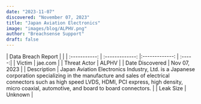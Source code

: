 ```yaml
---
date: "2023-11-07"
discovered: "November 07, 2023"
title: "Japan Aviation Electronics"
image: "images/blog/ALPHV.png"
author: "Breachsense Support"
draft: false
---
```


| Data Breach Report           |              | 
| :-----------: | :-------------:     |:-------------:    | :-----:|
| Victim      | jae.com      | 
| Threat Actor      | ALPHV      | 
| Date Discovered      | Nov 07, 2023      | 
| Description      | Japan Aviation Electronics Industry, Ltd. is a Japanese corporation specializing in the manufacture and sales of electrical connectors such as high speed LVDS, HDMI, PCI express, high density, micro coaxial, automotive, and board to board connectors.      | 
| Leak Size      | Unknown      | 

